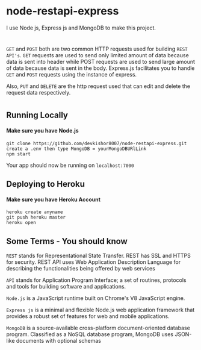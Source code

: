 # node-restapi-express

I use Node js, Express js and MongoDB to make this project. 
#

```GET``` and ```POST``` both are two common HTTP requests used for building ```REST API's```. ```GET``` requests are used to send only limited amount 
of data because data is sent into header while POST requests are used to send large amount of data because data is sent in the body. 
Express.js facilitates you to handle ```GET``` and ```POST``` requests using the instance of express.

Also, ```PUT``` and ```DELETE``` are the http request used that can edit and delete the request data respectively.
#
## Running Locally

#### Make sure you have Node.js
    git clone https://github.com/devkishor8007/node-restapi-express.git
    create a .env then type MongoDB = yourMongoDBURlLink
    npm start

Your app should now be running on ```localhost:7000```
##
## Deploying to Heroku
#### Make sure you have Heroku Account
    heroku create anyname
    git push heroku master
    heroku open

## Some Terms - You should know

```REST``` stands for Representational State Transfer. REST has SSL and HTTPS for security. REST API uses Web Application Description Language for describing the functionalities being offered by web services

```API``` stands for Application Program Interface; a set of routines, protocols and tools for building software and applications.

```Node.js``` is a JavaScript runtime built on Chrome's V8 JavaScript engine.

```Express js``` is a minimal and flexible Node.js web application framework that provides a robust set of features for web and mobile applications.

```MongoDB``` is a source-available cross-platform document-oriented database program. Classified as a NoSQL database program, MongoDB uses JSON-like documents with optional schemas
